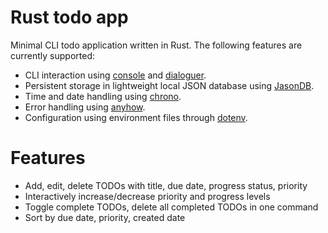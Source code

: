 # Rust todo app
Minimal CLI todo application written in Rust. The following features are currently supported:

- CLI interaction using [console](https://crates.io/crates/console) and [dialoguer](https://crates.io/crates/dialoguer).
- Persistent storage in lightweight local JSON database using [JasonDB](https://crates.io/crates/jasondb).
- Time and date handling using [chrono](https://crates.io/crates/chrono).
- Error handling using [anyhow](https://crates.io/crates/anyhow).
- Configuration using environment files through [dotenv](https://crates.io/crates/dotenv).

# Features

- Add, edit, delete TODOs with title, due date, progress status, priority
- Interactively increase/decrease priority and progress levels
- Toggle complete TODOs, delete all completed TODOs in one command
- Sort by due date, priority, created date